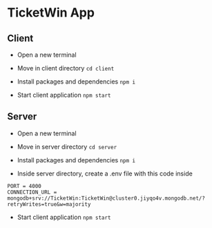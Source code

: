 # TicketWin App

## Client
- Open a new terminal 

- Move in client directory `cd client`

- Install packages and dependencies `npm i`

- Start client application `npm start`

## Server
- Open a new terminal

- Move in server directory `cd server`

- Install packages and dependencies `npm i`

- Inside server directory, create a .env file with this code inside 
```
PORT = 4000
CONNECTION_URL = mongodb+srv://TicketWin:TicketWin@cluster0.jiyqo4v.mongodb.net/?retryWrites=true&w=majority
```

- Start client application `npm start`
